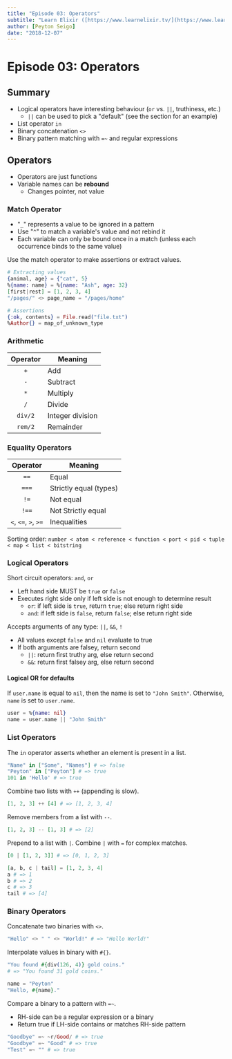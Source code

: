 ```yaml
---
title: "Episode 03: Operators"
subtitle: "Learn Elixir ([https://www.learnelixir.tv/](https://www.learnelixir.tv/))"
author: [Peyton Seigo]
date: "2018-12-07"
---
```


# Episode 03: Operators

## Summary

- Logical operators have interesting behaviour (`or` vs. `||`, truthiness, etc.)
  - `||` can be used to pick a "default" (see the section for an example)
- List operator `in`
- Binary concatenation `<>`
- Binary pattern matching with `=~` and regular expressions

## Operators

- Operators are just functions
- Variable names can be **rebound**
  - Changes pointer, not value

### Match Operator

- "`_`" represents a value to be ignored in a pattern
- Use "`^`" to match a variable's value and not rebind it
- Each variable can only be bound once in a match (unless each occurrence binds to the same value)

Use the match operator to make assertions or extract values.

```elixir
# Extracting values
{animal, age} = {"cat", 5}
%{name: name} = %{name: "Ash", age: 32}
[first|rest] = [1, 2, 3, 4]
"/pages/" <> page_name = "/pages/home"

# Assertions
{:ok, contents} = File.read("file.txt")
%Author{} = map_of_unknown_type
```

### Arithmetic

Operator | Meaning
:-: | -
`+` | Add
`-` | Subtract
`*` | Multiply
`/` | Divide
`div/2` | Integer division
`rem/2` | Remainder

### Equality Operators

Operator | Meaning
:-: | -
`==` | Equal
`===` | Strictly equal (types)
`!=` | Not equal
`!==` | Not Strictly equal
`<`, `<=`, `>`, `>=` | Inequalities

Sorting order: `number < atom < reference < function < port < pid < tuple < map < list < bitstring`

### Logical Operators

Short circuit operators: `and`, `or`

- Left hand side MUST be `true` or `false`
- Executes right side only if left side is not enough to determine result
  - `or`: if left side is `true`, return `true`; else return right side
  - `and`: if left side is `false`, return `false`; else return right side

Accepts arguments of any type: `||`, `&&`, `!`

- All values except `false` and `nil` evaluate to true
- If both arguments are falsey, return second
  - `||`: return first truthy arg, else return second
  - `&&`: return first falsey arg, else return second

#### Logical OR for defaults

If `user.name` is equal to `nil`, then the name is set to `"John Smith"`. Otherwise, `name` is set to `user.name`.

```elixir
user = %{name: nil}
name = user.name || "John Smith"
```

### List Operators

The `in` operator asserts whether an element is present in a list.

```elixir
"Name" in ["Some", "Names"] # => false
"Peyton" in ["Peyton"] # => true
101 in 'Hello' # => true
```

Combine two lists with `++` (appending is slow).

```elixir
[1, 2, 3] ++ [4] # => [1, 2, 3, 4]
```

Remove members from a list with `--`.

```elixir
[1, 2, 3] -- [1, 3] # => [2]
```

Prepend to a list with `|`. Combine `|` with `=` for complex matches.

```elixir
[0 | [1, 2, 3]] # => [0, 1, 2, 3]

[a, b, c | tail] = [1, 2, 3, 4]
a # => 1
b # => 2
c # => 3
tail # => [4]
```

### Binary Operators

Concatenate two binaries with `<>`.

```elixir
"Hello" <> " " <> "World!" # => "Hello World!"
```

Interpolate values in binary with `#{}`.

```elixir
"You found #{div(126, 4)} gold coins."
# => "You found 31 gold coins."

name = "Peyton"
"Hello, #{name}."
```

Compare a binary to a pattern with `=~`.

- RH-side can be a regular expression or a binary
- Return true if LH-side contains or matches RH-side pattern

```elixir
"Goodbye" =~ ~r/Good/ # => true
"Goodbye" =~ "Good" # => true
"Test" =~ "" # => true
```
